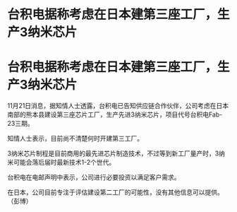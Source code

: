 # 台积电据称考虑在日本建第三座工厂，生产3纳米芯片

# 台积电据称考虑在日本建第三座工厂，生产3纳米芯片

11月21日消息，据知情人士透露，台积电已告知供应链合作伙伴，公司考虑在日本南部的熊本县建设第三座芯片工厂，生产先进3纳米芯片，项目代号台积电Fab-23三期。

知情人士表示，目前尚不清楚何时开建第三工厂。

3纳米芯片制程是目前商用的最先进芯片制造技术，不过等到新工厂量产时，3纳米可能会落后届时最新技术1-2个世代。

台积电在电邮声明中表示，公司进行必要投资以满足客户需求。

在日本，公司目前专注于评估建设第二工厂的可能性，没有其他信息可以提供。（彭博）

